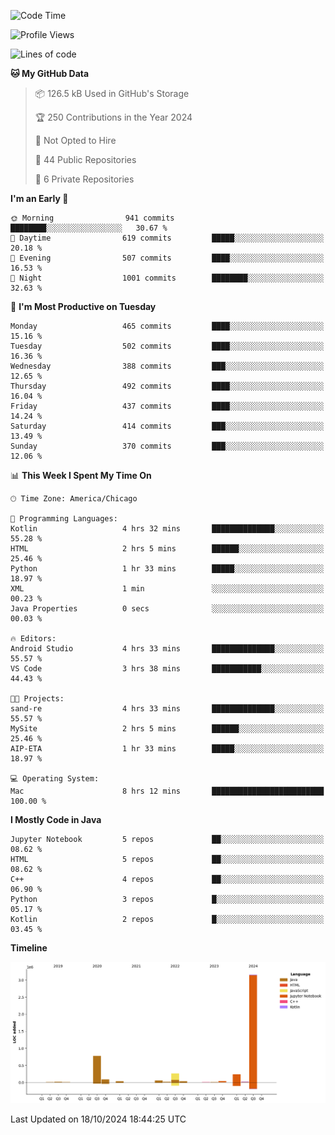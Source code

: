 <!--START_SECTION:waka-->
![Code Time](http://img.shields.io/badge/Code%20Time-676%20hrs%2014%20mins-blue)

![Profile Views](http://img.shields.io/badge/Profile%20Views-41-blue)

![Lines of code](https://img.shields.io/badge/From%20Hello%20World%20I%27ve%20Written-4.8%20million%20lines%20of%20code-blue)

**🐱 My GitHub Data** 

> 📦 126.5 kB Used in GitHub's Storage 
 > 
> 🏆 250 Contributions in the Year 2024
 > 
> 🚫 Not Opted to Hire
 > 
> 📜 44 Public Repositories 
 > 
> 🔑 6 Private Repositories 
 > 
**I'm an Early 🐤** 

```text
🌞 Morning                941 commits         ████████░░░░░░░░░░░░░░░░░   30.67 % 
🌆 Daytime                619 commits         █████░░░░░░░░░░░░░░░░░░░░   20.18 % 
🌃 Evening                507 commits         ████░░░░░░░░░░░░░░░░░░░░░   16.53 % 
🌙 Night                  1001 commits        ████████░░░░░░░░░░░░░░░░░   32.63 % 
```
📅 **I'm Most Productive on Tuesday** 

```text
Monday                   465 commits         ████░░░░░░░░░░░░░░░░░░░░░   15.16 % 
Tuesday                  502 commits         ████░░░░░░░░░░░░░░░░░░░░░   16.36 % 
Wednesday                388 commits         ███░░░░░░░░░░░░░░░░░░░░░░   12.65 % 
Thursday                 492 commits         ████░░░░░░░░░░░░░░░░░░░░░   16.04 % 
Friday                   437 commits         ████░░░░░░░░░░░░░░░░░░░░░   14.24 % 
Saturday                 414 commits         ███░░░░░░░░░░░░░░░░░░░░░░   13.49 % 
Sunday                   370 commits         ███░░░░░░░░░░░░░░░░░░░░░░   12.06 % 
```


📊 **This Week I Spent My Time On** 

```text
🕑︎ Time Zone: America/Chicago

💬 Programming Languages: 
Kotlin                   4 hrs 32 mins       ██████████████░░░░░░░░░░░   55.28 % 
HTML                     2 hrs 5 mins        ██████░░░░░░░░░░░░░░░░░░░   25.46 % 
Python                   1 hr 33 mins        █████░░░░░░░░░░░░░░░░░░░░   18.97 % 
XML                      1 min               ░░░░░░░░░░░░░░░░░░░░░░░░░   00.23 % 
Java Properties          0 secs              ░░░░░░░░░░░░░░░░░░░░░░░░░   00.03 % 

🔥 Editors: 
Android Studio           4 hrs 33 mins       ██████████████░░░░░░░░░░░   55.57 % 
VS Code                  3 hrs 38 mins       ███████████░░░░░░░░░░░░░░   44.43 % 

🐱‍💻 Projects: 
sand-re                  4 hrs 33 mins       ██████████████░░░░░░░░░░░   55.57 % 
MySite                   2 hrs 5 mins        ██████░░░░░░░░░░░░░░░░░░░   25.46 % 
AIP-ETA                  1 hr 33 mins        █████░░░░░░░░░░░░░░░░░░░░   18.97 % 

💻 Operating System: 
Mac                      8 hrs 12 mins       █████████████████████████   100.00 % 
```

**I Mostly Code in Java** 

```text
Jupyter Notebook         5 repos             ██░░░░░░░░░░░░░░░░░░░░░░░   08.62 % 
HTML                     5 repos             ██░░░░░░░░░░░░░░░░░░░░░░░   08.62 % 
C++                      4 repos             ██░░░░░░░░░░░░░░░░░░░░░░░   06.90 % 
Python                   3 repos             █░░░░░░░░░░░░░░░░░░░░░░░░   05.17 % 
Kotlin                   2 repos             █░░░░░░░░░░░░░░░░░░░░░░░░   03.45 % 
```



**Timeline**

![Lines of Code chart](https://raw.githubusercontent.com/phanijsp/phanijsp/main/assets/bar_graph.png)


 Last Updated on 18/10/2024 18:44:25 UTC
<!--END_SECTION:waka-->
